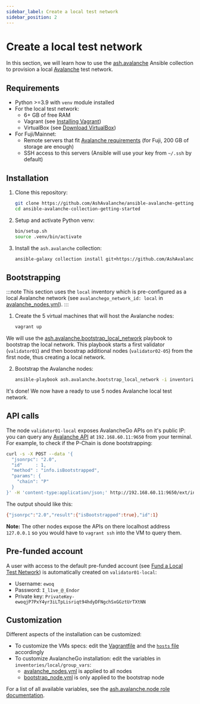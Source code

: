 ```yaml
---
sidebar_label: Create a local test network
sidebar_position: 2
---
```


# Create a local test network

In this section, we will learn how to use the [ash.avalanche](https://github.com/AshAvalanche/ansible-avalanche-collection) Ansible collection to provision a local [Avalanche](https://docs.avax.network/) test network.

## Requirements

- Python >=3.9 with `venv` module installed
- For the local test network:
  - 6+ GB of free RAM
  - Vagrant (see [Installing Vagrant](https://www.vagrantup.com/docs/installation))
  - VirtualBox (see [Download VirtualBox](https://www.virtualbox.org/wiki/Downloads))
- For Fuji/Mainnet:
  - Remote servers that fit [Avalanche requirements](https://docs.avax.network/build/tutorials/nodes-and-staking/run-avalanche-node#requirements) (for Fuji, 200 GB of storage are enough)
  - SSH access to this servers (Ansible will use your key from `~/.ssh` by default)

## Installation

1. Clone this repository:

   ```sh
   git clone https://github.com/AshAvalanche/ansible-avalanche-getting-started
   cd ansible-avalanche-collection-getting-started
   ```

2. Setup and activate Python venv:

   ```sh
   bin/setup.sh
   source .venv/bin/activate
   ```

3. Install the `ash.avalanche` collection:

   ```sh
   ansible-galaxy collection install git+https://github.com/AshAvalanche/ansible-avalanche-collection.git,v0.4.0
   ```

## Bootstrapping

:::note
This section uses the `local` inventory which is pre-configured as a local Avalanche network (see `avalanchego_network_id: local` in [avalanche_nodes.yml](https://github.com/AshAvalanche/ansible-avalanche-getting-started/tree/main/inventories/local/group_vars/avalanche_nodes.yml#L5)).
:::

1. Create the 5 virtual machines that will host the Avalanche nodes:

   ```sh
   vagrant up
   ```

We will use the [ash.avalanche.bootstrap_local_network](https://github.com/AshAvalanche/ansible-avalanche-collection/blob/main/playbooks/bootstrap_local_network.yml) playbook to bootstrap the local network. This playbook starts a first validator (`validator01`) and then boostrap additional nodes (`validator02-05`) from the first node, thus creating a local network.

2. Bootstrap the Avalanche nodes:

   ```sh
   ansible-playbook ash.avalanche.bootstrap_local_network -i inventories/local
   ```

It's done! We now have a ready to use 5 nodes Avalanche local test network.

## API calls

The node `validator01-local` exposes AvalancheGo APIs on it's public IP: you can query any [Avalanche API](https://docs.avax.network/build/avalanchego-apis/) at `192.168.60.11:9650` from your terminal. For example, to check if the P-Chain is done bootstrapping:

```sh
curl -s -X POST --data '{
  "jsonrpc": "2.0",
  "id"     : 1,
  "method" : "info.isBootstrapped",
  "params": {
    "chain": "P"
  }
}' -H 'content-type:application/json;' http://192.168.60.11:9650/ext/info
```

The output should like this:

```sh
{"jsonrpc":"2.0","result":{"isBootstrapped":true},"id":1}
```

**Note:** The other nodes expose the APIs on there localhost address `127.0.0.1` so you would have to `vagrant ssh` into the VM to query them.

## Pre-funded account

A user with access to the default pre-funded account (see [Fund a Local Test Network](https://docs.avax.network/build/tutorials/platform/fund-a-local-test-network)) is automatically created on `validator01-local`:

- Username: `ewoq`
- Password: `I_l1ve_@_Endor`
- Private key: `PrivateKey-ewoqjP7PxY4yr3iLTpLisriqt94hdyDFNgchSxGGztUrTXtNN`

## Customization

Different aspects of the installation can be customized:

- To customize the VMs specs: edit the [Vagrantfile](https://github.com/AshAvalanche/ansible-avalanche-getting-started/tree/main/Vagrantfile) and the [`hosts` file](https://github.com/AshAvalanche/ansible-avalanche-getting-started/tree/main/inventories/local/hosts) accordingly
- To customize AvalancheGo installation: edit the variables in `inventories/local/group_vars`:
  - [avalanche_nodes.yml](https://github.com/AshAvalanche/ansible-avalanche-getting-started/tree/main/inventories/local/group_vars/avalanche_nodes.yml) is applied to all nodes
  - [bootstrap_node.yml](https://github.com/AshAvalanche/ansible-avalanche-getting-started/tree/main/inventories/local/group_vars/bootstrap_node.yml) is only applied to the bootstrap node

For a list of all available variables, see the [ash.avalanche.node role documentation](https://github.com/AshAvalanche/ansible-avalanche-collection/tree/main/roles/node).
